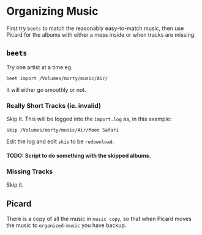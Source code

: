 # Organizing Music
First try `beets` to match the reasonably easy-to-match music, then use Picard for the albums with either a mess inside or when tracks are missing.

## `beets`
Try one artist at a time eg.
```
beet import /Volumes/morty/music/Air/
```
It will either go smoothly or not.
### Really Short Tracks (ie. invalid)
Skip it. This will be logged into the `import.log` as, in this example:
```
skip /Volumes/morty/music/Air/Moon Safari
```
Edit the log and edit `skip` to be `redownload`.

#### TODO: Script to do something with the skipped albums.

### Missing Tracks
Skip it.

## Picard
There is a copy of all the music in `music copy`, so that when Picard moves the music to `organized-music` you have backup.

